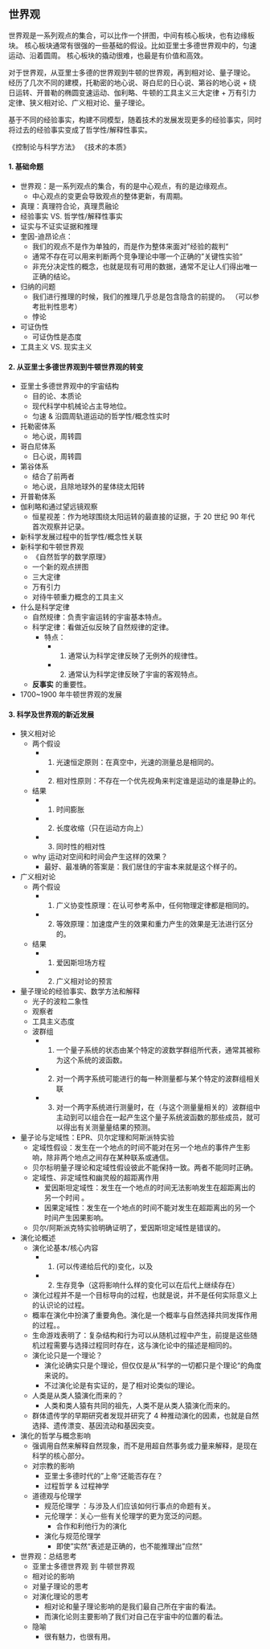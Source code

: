 ## 世界观
世界观是一系列观点的集合，可以比作一个拼图，中间有核心板块，也有边缘板块。
核心板块通常有很强的一些基础的假设。比如亚里士多德世界观中的，匀速运动、沿着圆周。
核心板块的撬动很难，也最是有价值和高效。

对于世界观，从亚里士多德的世界观到牛顿的世界观，再到相对论、量子理论。
经历了几次不同的建模，托勒密的地心说、哥白尼的日心说、第谷的地心说 + 绕日运转、开普勒的椭圆变速运动、伽利略、牛顿的工具主义三大定律 + 万有引力定律、狭义相对论、广义相对论、量子理论。

基于不同的经验事实，构建不同模型，随着技术的发展发现更多的经验事实，同时将过去的经验事实变成了哲学性/解释性事实。

《控制论与科学方法》
《技术的本质》


#### 1. 基础命题
* 世界观：是一系列观点的集合，有的是中心观点，有的是边缘观点。 
   * 中心观点的变更会导致观点的整体更新，有周期。 
* 真理：真理符合论，真理贯融论
* 经验事实 VS. 哲学性/解释性事实
* 证实与不证实证据和推理
* 奎因-迪昂论点：
   * 我们的观点不是作为单独的，而是作为整体来面对”经验的裁判“
   * 通常不存在可以用来判断两个竞争理论中哪一个正确的”关键性实验“
   * 非充分决定性的概念，也就是现有可用的数据，通常不足让人们得出唯一正确的结论。
* 归纳的问题
   * 我们进行推理的时候，我们的推理几乎总是包含隐含的前提的。 （可以参考批判性思考）
   * 悖论
* 可证伪性
   * 可证伪性是态度
* 工具主义 VS. 现实主义
    
#### 2. 从亚里士多德世界观到牛顿世界观的转变
* 亚里士多德世界观中的宇宙结构
   * 目的论、本质论
   * 现代科学中机械论占主导地位。
   * 匀速 & 沿圆周轨道运动的哲学性/概念性实时
* 托勒密体系
   * 地心说，周转圆
* 哥白尼体系
   * 日心说，周转圆
* 第谷体系
   * 结合了前两者
   * 地心说，且除地球外的星体绕太阳转
* 开普勒体系
* 伽利略和通过望远镜观察
   * 恒星视差：作为地球围绕太阳运转的最直接的证据，于 20 世纪 90 年代首次观察并记录。
* 新科学发展过程中的哲学性/概念性关联
* 新科学和牛顿世界观
   * 《自然哲学的数学原理》
   * 一个新的观点拼图
   * 三大定律 
   * 万有引力
   * 对待牛顿重力概念的工具主义
* 什么是科学定律
   * 自然规律：负责宇宙运转的宇宙基本特点。 
   * 科学定律：看做近似反映了自然规律的定律。
      * 特点：
         * 1. 通常认为科学定律反映了无例外的规律性。
         * 2. 通常认为科学定律反映了宇宙的客观特点。
   * **反事实** 的重要性。
* 1700~1900 年牛顿世界观的发展

#### 3. 科学及世界观的新近发展
* 狭义相对论
   * 两个假设
      * 1. 光速恒定原则：在真空中，光速的测量总是相同的。 
      * 2. 相对性原则：不存在一个优先视角来判定谁是运动的谁是静止的。
   * 结果
      * 1. 时间膨胀
      * 2. 长度收缩（只在运动方向上）
      * 3. 同时性的相对性
   * why 运动对空间和时间会产生这样的效果？
      * 最好、最准确的答案是：我们居住的宇宙本来就是这个样子的。
* 广义相对论
   * 两个假设
      * 1. 广义协变性原理：在认可参考系中，任何物理定律都是相同的。
      * 2. 等效原理：加速度产生的效果和重力产生的效果是无法进行区分的。 
   * 结果
      * 1. 爱因斯坦场方程
      * 2. 广义相对论的预言
* 量子理论的经验事实、数学方法和解释
   * 光子的波粒二象性
   * 观察者
   * 工具主义态度
   * 波群组
      * 1. 一个量子系统的状态由某个特定的波数学群组所代表，通常其被称为这个系统的波函数。 
      * 2. 对一个两字系统可能进行的每一种测量都与某个特定的波群组相关联
      * 3. 对一个两字系统进行测量时，在（与这个测量量相关的）波群组中主动到可以组合在一起产生这个量子系统波函数的那些成员，就可以得出有关测量量结果的预测。 
 * 量子论与定域性：EPR、贝尔定理和阿斯派特实验
    * 定域性假设：发生在一个地点的时间不能对在另一个地点的事件产生影响，除非两个地点之间存在某种联系或通信。
    * 贝尔标明量子理论和定域性假设彼此不能保持一致。两者不能同时正确。
    * 定域性、非定域性和幽灵般的超距离作用
       * 爱因斯坦定域性：发生在一个地点的时间无法影响发生在超距离出的另一个时间 。
       * 因果定域性：发生在一个地点的时间不能对发生在超距离出的另一个时间产生因果影响。
    * 贝尔/阿斯派克特实验明确证明了，爱因斯坦定域性是错误的。
* 演化论概述
   * 演化论基本/核心内容
      * 1. (可以传递给后代的)变化，以及
      * 2. 生存竞争（这将影响什么样的变化可以在后代上继续存在）
   * 演化过程并不是一个目标导向的过程，也就是说，并不是任何实际意义上的认识论的过程。
   * 概率在演化中扮演了重要角色。演化是一个概率与自然选择共同发挥作用的过程。。
   * 生命游戏表明了：复杂结构和行为可以从随机过程中产生，前提是这些随机过程需要与选择过程同时存在，这与演化论中的描述是相同的。
   * 演化论只是一个理论？ 
      * 演化论确实只是个理论，但仅仅是从”科学的一切都只是个理论“的角度来说的。
      * 不过演化论是有实证的，是了相对论类似的理论。
   * 人类是从类人猿演化而来的？  
      * 人类和类人猿有共同的祖先，人类不是从类人猿演化而来的。
   * 群体遗传学的早期研究者发现并研究了 4 种推动演化的因素，也就是自然选择、遗传漂变、基因流动和基因突变。
* 演化的哲学与概念影响
   * 强调用自然来解释自然现象，而不是用超自然事务或力量来解释，是现在科学的核心部分。
   * 对宗教的影响
      * 亚里士多德时代的”上帝“还能否存在？
      * 过程哲学 & 过程神学
   * 道德观与伦理学
      * 规范伦理学 ：与涉及人们应该如何行事点的命题有关。
      * 元伦理学：关心一些有关伦理学的更为宽泛的问题。
         * 合作和利他行为的演化
      * 演化与规范伦理学
         * 即使”实然“表述是正确的，也不能推理出”应然“
* 世界观：总结思考
   * 亚里士多德世界观 到 牛顿世界观
   * 相对论的影响
   * 对量子理论的思考
   * 对演化理论的思考   
      * 相对论和量子理论影响的是我们最自己所在宇宙的看法。
      * 而演化论则主要影响了我们对自己在宇宙中的位置的看法。
   * 隐喻
      * 很有魅力，也很有用。
